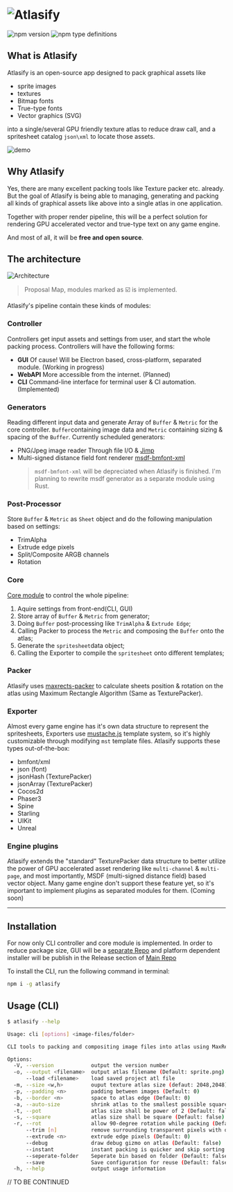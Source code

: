 # ![Atlasify](https://github.com/soimy/atlasify/blob/master/media/title.png?raw=true)

![npm version](https://badge.fury.io/js/atlasify.svg)
![npm type definitions](https://shields-staging.herokuapp.com/npm/types/atlasify.svg)

## What is Atlasify

Atlasify is an open-source app designed to pack graphical assets like

- sprite images
- textures
- Bitmap fonts
- True-type fonts
- Vector graphics (SVG)

into a single/several GPU friendly texture atlas to reduce draw call, and a spritesheet catalog `json\xml` to locate those assets.

![demo](https://github.com/soimy/atlasify/blob/master/assets/demo.jpg?raw=true)

## Why Atlasify

Yes, there are many excellent packing tools like Texture packer etc. already. But the goal of Atlasify is being able to managing, generating and packing all kinds of graphical assets like above into a single atlas in one application.

Together with proper render pipeline, this will be a perfect solution for rendering GPU accelerated vector and true-type text on any game engine.

And most of all, it will be **free and open source**.

## The architecture

![Architecture](https://github.com/soimy/atlasify/blob/master/assets/architecture.png?raw=true)
> Proposal Map, modules marked as ☑️ is implemented.

Atlasify's pipeline contain these kinds of modules:

### Controller

Controllers get input assets and settings from user, and start the whole packing process. Controllers will have the following forms:

- **GUI** Of cause! Will be Electron based, cross-platform, separated module. (Working in progress)
- **WebAPI** More accessible from the internet. (Planned)
- **CLI** Command-line interface for terminal user & CI automation. (Implemented)

### Generators

Reading different input data and generate Array of `Buffer` & `Metric` for the core controller. `Buffer`containing image data and `Metric` containing sizing & spacing of the `Buffer`. Currently scheduled generators:

- PNG/Jpeg image reader Through file I/O & [Jimp](https://github.com/oliver-moran/jimp)
- Multi-signed distance field font renderer [msdf-bmfont-xml](https://github.com/soimy/msdf-bmfont-xml)
    > `msdf-bmfont-xml` will be depreciated when Atlasify is finished. I'm planning to rewrite msdf generator as a separate module using Rust.

### Post-Processor

Store `Buffer` & `Metric` as `Sheet` object and do the following manipulation based on settings:

- TrimAlpha
- Extrude edge pixels
- Split/Composite ARGB channels
- Rotation

### Core

[Core module](https://github.com/soimy/atlasify) to control the whole pipeline:

1. Aquire settings from front-end(CLI, GUI)
2. Store array of `Buffer` & `Metric` from generator;
3. Doing `Buffer` post-processing like `TrimAlpha` & `Extrude Edge`;
4. Calling Packer to process the `Metric` and composing the `Buffer` onto the atlas;
5. Generate the `spritesheet`data object;
6. Calling the Exporter to compile the `spritesheet` onto different templates;

### Packer

Atlasify uses [maxrects-packer](https://github.com/soimy/maxrects-packer) to calculate sheets position & rotation on the atlas using Maximum Rectangle Algorithm (Same as TexturePacker).

### Exporter

Almost every game engine has it's own data structure to represent the spritesheets, Exporters use [mustache.js](http://mustache.github.com/) template system, so it's highly customizable through modifying `mst` template files. Atlasify supports these types out-of-the-box:

- bmfont/xml
- json (font)
- jsonHash (TexturePacker)
- jsonArray (TexturePacker)
- Cocos2d
- Phaser3
- Spine
- Starling
- UIKit
- Unreal

### Engine plugins

Atlasify extends the "standard" TexturePacker data structure to better utilize the power of GPU accelerated asset rendering like `multi-channel` & `multi-page`, and most importantly, MSDF (multi-signed distance field) based vector object. Many game engine don't support these feature yet, so it's important to implement plugins as separated modules for them. (Coming soon)

---

## Installation

For now only CLI controller and core module is implemented. In order to reduce package size, GUI will be a [separate Repo](https://github.com/soimy/atlasify-gui) and platform dependent installer will be publish in the Release section of [Main Repo](https://github.com/soimy/atlasify)

To install the CLI, run the following command in terminal:

```bash
npm i -g atlasify
```

## Usage (CLI)

```bash
$ atlasify --help

Usage: cli [options] <image-files/folder>

CLI tools to packing and compositing image files into atlas using MaxRects packing algorithm

Options:
  -V, --version            output the version number
  -o, --output <filename>  output atlas filename (Default: sprite.png)
      --load <filename>    load saved project atl file
  -m, --size <w,h>         ouput texture atlas size (defaut: 2048,2048)
  -p, --padding <n>        padding between images (Default: 0)
  -b, --border <n>         space to atlas edge (Default: 0)
  -a, --auto-size          shrink atlas to the smallest possible square (Default: false)
  -t, --pot                atlas size shall be power of 2 (Default: false)
  -s, --square             atlas size shall be square (Default: false)
  -r, --rot                allow 90-degree rotation while packing (Default: false)
      --trim [n]           remove surrounding transparent pixels with optional tolerence [n] (Default: false)
      --extrude <n>        extrude edge pixels (Default: 0)
      --debug              draw debug gizmo on atlas (Default: false)
      --instant            instant packing is quicker and skip sorting (Default: false)
      --seperate-folder    Seperate bin based on folder (Default: false)
      --save               Save configuration for reuse (Default: false)
  -h, --help               output usage information

```

// TO BE CONTINUED
